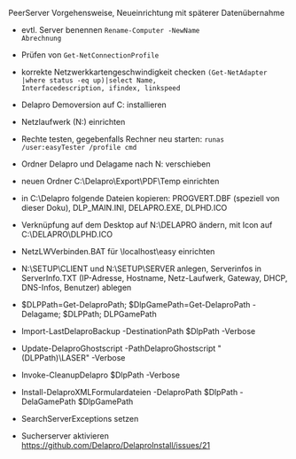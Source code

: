 PeerServer Vorgehensweise, Neueinrichtung mit späterer Datenübernahme

+ evtl. Server benennen <Code>Rename-Computer -NewName Abrechnung</Code>
+ Prüfen von <Code>Get-NetConnectionProfile</Code>
+ korrekte Netzwerkkartengeschwindigkeit checken <Code>(Get-NetAdapter |where status -eq up)|select Name, Interfacedescription, ifindex, linkspeed</Code>
+ Delapro Demoversion auf C: installieren
+ Netzlaufwerk (N:) einrichten
+ Rechte testen, gegebenfalls Rechner neu starten: <Code>runas /user:easyTester /profile cmd</Code>
+ Ordner Delapro und Delagame nach N: verschieben
+ neuen Ordner C:\Delapro\Export\PDF\Temp einrichten
+ in C:\Delapro folgende Dateien kopieren: PROGVERT.DBF (speziell von dieser Doku), DLP_MAIN.INI, DELAPRO.EXE, DLPHD.ICO
+ Verknüpfung auf dem Desktop auf N:\DELAPRO ändern, mit Icon auf C:\DELAPRO\DLPHD.ICO
+ NetzLWVerbinden.BAT für \\localhost\easy einrichten
+ N:\SETUP\CLIENT und N:\SETUP\SERVER anlegen, Serverinfos in ServerInfo.TXT (IP-Adresse, Hostname, Netz-Laufwerk, Gateway, DHCP, DNS-Infos, Benutzer) ablegen

+ $DLPPath=Get-DelaproPath; $DlpGamePath=Get-DelaproPath -Delagame; $DLPPath; DLPGamePath
+ Import-LastDelaproBackup -DestinationPath $DlpPath -Verbose
+ Update-DelaproGhostscript -PathDelaproGhostscript "$($DLPPath)\LASER" -Verbose
+ Invoke-CleanupDelapro $DlpPath -Verbose
+ Install-DelaproXMLFormulardateien -DelaproPath $DlpPath -DelaGamePath $DlpGamePath
+ SearchServerExceptions setzen
+ Sucherserver aktivieren https://github.com/Delapro/DelaproInstall/issues/21
  
